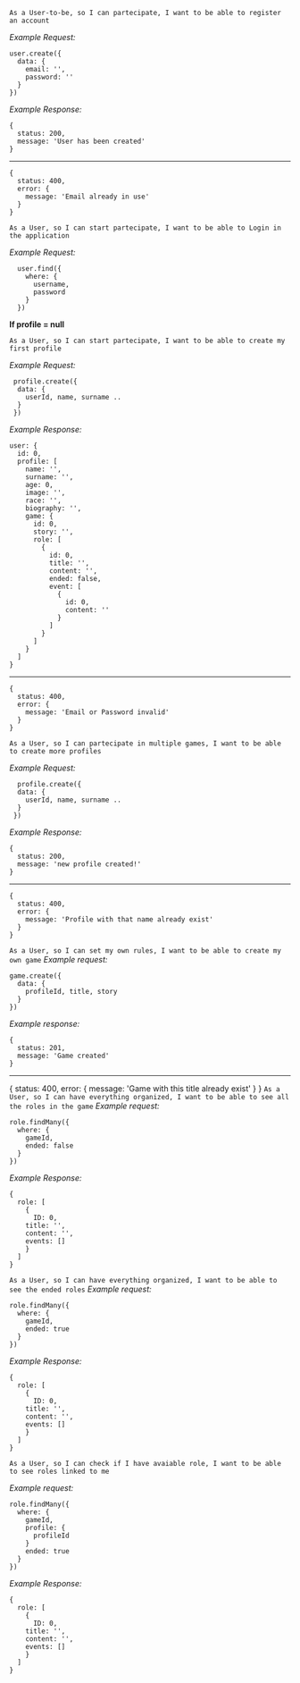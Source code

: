 `As a User-to-be, so I can partecipate, I want to be able to register an account`

*Example Request:*
```
user.create({
  data: {
    email: '',
    password: ''
  }
})
```
*Example Response:*
```
{
  status: 200,
  message: 'User has been created'
}
```
---
```
{
  status: 400,
  error: {
    message: 'Email already in use'
  }
}
```

`As a User, so I can start partecipate, I want to be able to Login in the application`

*Example Request:*
```
  user.find({
    where: {
      username,
      password
    }
  })
```
**If profile = null**

`As a User, so I can start partecipate, I want to be able to create my first profile`

*Example Request:*
```
 profile.create({
  data: {
    userId, name, surname ..
  }
 })
```

*Example Response:*
```
user: {
  id: 0,
  profile: [
    name: '',
    surname: '',
    age: 0,
    image: '',
    race: '',
    biography: '',
    game: {
      id: 0,
      story: '',
      role: [
        {
          id: 0,
          title: '',
          content: '',
          ended: false,
          event: [
            {
              id: 0,
              content: ''
            }
          ]
        }
      ]
    }
  ]
}
```
---
```
{
  status: 400,
  error: {
    message: 'Email or Password invalid'
  }
}
```
`As a User, so I can partecipate in multiple games, I want to be able to create more profiles`

*Example Request:*
```
  profile.create({
  data: {
    userId, name, surname ..
  }
 })
```

*Example Response:*

```
{
  status: 200,
  message: 'new profile created!'
}
```
---
```
{
  status: 400,
  error: {
    message: 'Profile with that name already exist'
  }
}
```
`As a User, so I can set my own rules, I want to be able to create my own game`
*Example request:*
```
game.create({
  data: {
    profileId, title, story
  }
})
```
*Example response:*
```
{
  status: 201,
  message: 'Game created'
}
```
---
{
  status: 400,
  error: {
    message: 'Game with this title already exist'
  }
}
`As a User, so I can have everything organized, I want to be able to see all the roles in the game`
*Example request:*
```
role.findMany({
  where: {
    gameId, 
    ended: false
  }
})
```

*Example Response:*
```
{
  role: [
    {
      ID: 0,
    title: '',
    content: '',
    events: []
    }
  ]
}
```
`As a User, so I can have everything organized, I want to be able to see the ended roles`
*Example request:*
```
role.findMany({
  where: {
    gameId, 
    ended: true
  }
})
```

*Example Response:*
```
{
  role: [
    {
      ID: 0,
    title: '',
    content: '',
    events: []
    }
  ]
}
```
`As a User, so I can check if I have avaiable role, I want to be able to see roles linked to me`

*Example request:*
```
role.findMany({
  where: {
    gameId,
    profile: {
      profileId
    }
    ended: true
  }
})
```

*Example Response:*
```
{
  role: [
    {
      ID: 0,
    title: '',
    content: '',
    events: []
    }
  ]
}
```